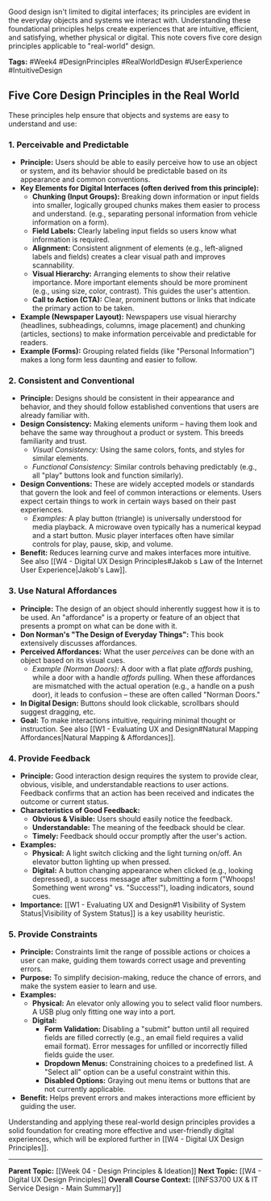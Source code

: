 Good design isn't limited to digital interfaces; its principles are evident in the everyday objects and systems we interact with. Understanding these foundational principles helps create experiences that are intuitive, efficient, and satisfying, whether physical or digital. This note covers five core design principles applicable to "real-world" design.

**Tags:** #Week4 #DesignPrinciples #RealWorldDesign #UserExperience #IntuitiveDesign

## Five Core Design Principles in the Real World

These principles help ensure that objects and systems are easy to understand and use:

### 1. Perceivable and Predictable
* **Principle:** Users should be able to easily perceive how to use an object or system, and its behavior should be predictable based on its appearance and common conventions.
* **Key Elements for Digital Interfaces (often derived from this principle):**
    * **Chunking (Input Groups):** Breaking down information or input fields into smaller, logically grouped chunks makes them easier to process and understand. (e.g., separating personal information from vehicle information on a form).
    * **Field Labels:** Clearly labeling input fields so users know what information is required.
    * **Alignment:** Consistent alignment of elements (e.g., left-aligned labels and fields) creates a clear visual path and improves scannability.
    * **Visual Hierarchy:** Arranging elements to show their relative importance. More important elements should be more prominent (e.g., using size, color, contrast). This guides the user's attention.
    * **Call to Action (CTA):** Clear, prominent buttons or links that indicate the primary action to be taken.
* **Example (Newspaper Layout):** Newspapers use visual hierarchy (headlines, subheadings, columns, image placement) and chunking (articles, sections) to make information perceivable and predictable for readers.
* **Example (Forms):** Grouping related fields (like "Personal Information") makes a long form less daunting and easier to follow.

### 2. Consistent and Conventional
* **Principle:** Designs should be consistent in their appearance and behavior, and they should follow established conventions that users are already familiar with.
* **Design Consistency:** Making elements uniform – having them look and behave the same way throughout a product or system. This breeds familiarity and trust.
    * *Visual Consistency:* Using the same colors, fonts, and styles for similar elements.
    * *Functional Consistency:* Similar controls behaving predictably (e.g., all "play" buttons look and function similarly).
* **Design Conventions:** These are widely accepted models or standards that govern the look and feel of common interactions or elements. Users expect certain things to work in certain ways based on their past experiences.
    * *Examples:* A play button (triangle) is universally understood for media playback. A microwave oven typically has a numerical keypad and a start button. Music player interfaces often have similar controls for play, pause, skip, and volume.
* **Benefit:** Reduces learning curve and makes interfaces more intuitive. See also [[W4 - Digital UX Design Principles#Jakob s Law of the Internet User Experience|Jakob's Law]].

### 3. Use Natural Affordances
* **Principle:** The design of an object should inherently suggest how it is to be used. An "affordance" is a property or feature of an object that presents a prompt on what can be done with it.
* **Don Norman's "The Design of Everyday Things":** This book extensively discusses affordances.
* **Perceived Affordances:** What the user *perceives* can be done with an object based on its visual cues.
    * *Example (Norman Doors):* A door with a flat plate *affords* pushing, while a door with a handle *affords* pulling. When these affordances are mismatched with the actual operation (e.g., a handle on a push door), it leads to confusion – these are often called "Norman Doors."
* **In Digital Design:** Buttons should look clickable, scrollbars should suggest dragging, etc.
* **Goal:** To make interactions intuitive, requiring minimal thought or instruction. See also [[W1 - Evaluating UX and Design#Natural Mapping Affordances|Natural Mapping & Affordances]].

### 4. Provide Feedback
* **Principle:** Good interaction design requires the system to provide clear, obvious, visible, and understandable reactions to user actions. Feedback confirms that an action has been received and indicates the outcome or current status.
* **Characteristics of Good Feedback:**
    * **Obvious & Visible:** Users should easily notice the feedback.
    * **Understandable:** The meaning of the feedback should be clear.
    * **Timely:** Feedback should occur promptly after the user's action.
* **Examples:**
    * **Physical:** A light switch clicking and the light turning on/off. An elevator button lighting up when pressed.
    * **Digital:** A button changing appearance when clicked (e.g., looking depressed), a success message after submitting a form ("Whoops! Something went wrong" vs. "Success!"), loading indicators, sound cues.
* **Importance:** [[W1 - Evaluating UX and Design#1 Visibility of System Status|Visibility of System Status]] is a key usability heuristic.

### 5. Provide Constraints
* **Principle:** Constraints limit the range of possible actions or choices a user can make, guiding them towards correct usage and preventing errors.
* **Purpose:** To simplify decision-making, reduce the chance of errors, and make the system easier to learn and use.
* **Examples:**
    * **Physical:** An elevator only allowing you to select valid floor numbers. A USB plug only fitting one way into a port.
    * **Digital:**
        * **Form Validation:** Disabling a "submit" button until all required fields are filled correctly (e.g., an email field requires a valid email format). Error messages for unfilled or incorrectly filled fields guide the user.
        * **Dropdown Menus:** Constraining choices to a predefined list. A "Select all" option can be a useful constraint within this.
        * **Disabled Options:** Graying out menu items or buttons that are not currently applicable.
* **Benefit:** Helps prevent errors and makes interactions more efficient by guiding the user.

Understanding and applying these real-world design principles provides a solid foundation for creating more effective and user-friendly digital experiences, which will be explored further in [[W4 - Digital UX Design Principles]].

---
**Parent Topic:** [[Week 04 - Design Principles & Ideation]]
**Next Topic:** [[W4 - Digital UX Design Principles]]
**Overall Course Context:** [[INFS3700 UX & IT Service Design - Main Summary]]